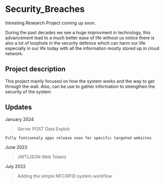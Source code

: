 # Security_Breaches
Intresting Research Project coming up soon.

During the past decades we see a huge improvment in technology, this advancement lead to a much better ease of life without us notice there is also a lot of loophole in the security defence which can harm our life especially in our life today with all the information mostly stored up in cloud network.

## Project description
This project mainly focused on how the system works and the way to get through the wall. Also, can be use to gather information to strengthen the security of the system

## Updates
January 2024
>Server POST Data Exploit
```
Fully funtionnaly apps release soon for specific targeted websites
```
June 2023
>JWT(JSON Web Token)

July 2022
>Adding the simple NFC/RFID system workflow 
